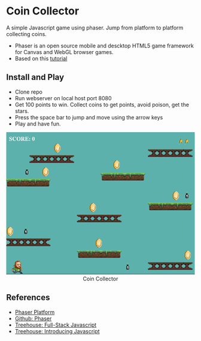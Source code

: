 # Coin Collector

A simple Javascript game using phaser. Jump from platform to platform collecting coins.
- Phaser is an open source mobile and descktop HTML5 game framework for Canvas and WebGL browser games. 
- Based on this [tutorial](https://teamtreehouse.com/library/introducing-javascript)


## Install and Play
- Clone repo
- Run webserver on local host port 8080
- Get 100 points to win.  Collect coins to get points, avoid poison, get the stars.
- Press the space bar to jump and move using the arrow keys
- Play and have fun.

<p align="center">
 <img src="images/cc-game.png"/>
     <br/>
     Coin Collector
</p>

## References
- [Phaser Platform](https://phaser.io)
- [Github: Phaser](https://github.com/photonstorm/phaser)
- [Treehouse: Full-Stack Javascript](https://teamtreehouse.com/tracks/full-stack-javascript)
- [Treehouse: Introducing Javascript](https://teamtreehouse.com/library/introducing-javascript)



